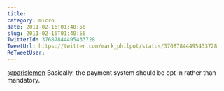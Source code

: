 ```yaml
---
title: 
category: micro
date: 2011-02-16T01:40:56
slug: 2011-02-16T01:40:56
TwitterId: 37687844495433728
TweetUrl: https://twitter.com/mark_philpot/status/37687844495433728
ReTweetUser: 
---
```


[@parislemon](https://twitter.com/parislemon) Basically, the payment system should be opt in rather than mandatory.